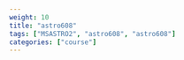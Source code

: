 ```yaml
---
weight: 10
title: "astro608"
tags: ["MSASTRO2", "astro608", "astro608"]
categories: ["course"]
---
```

